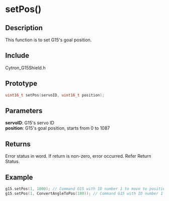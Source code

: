 # setPos() #

## Description ##
This function is to set G15's goal position.

## Include ##
Cytron_G15Shield.h

## Prototype ##
```c
uint16_t setPos(servoID, uint16_t position);
```

## Parameters ##
**servoID**: G15's servo ID<br/>
**position**: G15's goal position, starts from 0 to 1087

## Returns ##
Error status in word. If return is non-zero, error occurred. Refer Return Status.

## Example ##
```c
g15.setPos(1, 1000); // Command G15 with ID number 1 to move to position 1000
g15.setPos(1, ConvertAngleToPos(180)); // Command G15 with ID number 1 to move to angle 180
```